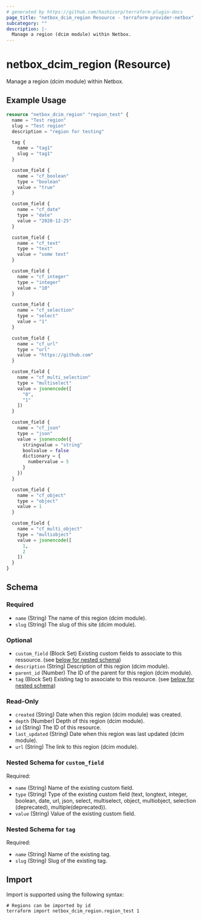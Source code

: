 ```yaml
---
# generated by https://github.com/hashicorp/terraform-plugin-docs
page_title: "netbox_dcim_region Resource - terraform-provider-netbox"
subcategory: ""
description: |-
  Manage a region (dcim module) within Netbox.
---
```


# netbox_dcim_region (Resource)

Manage a region (dcim module) within Netbox.

## Example Usage

```terraform
resource "netbox_dcim_region" "region_test" {
  name = "Test region"
  slug = "Test region"
  description = "region for testing"

  tag {
    name = "tag1"
    slug = "tag1"
  }

  custom_field {
    name = "cf_boolean"
    type = "boolean"
    value = "true"
  }

  custom_field {
    name = "cf_date"
    type = "date"
    value = "2020-12-25"
  }

  custom_field {
    name = "cf_text"
    type = "text"
    value = "some text"
  }

  custom_field {
    name = "cf_integer"
    type = "integer"
    value = "10"
  }

  custom_field {
    name = "cf_selection"
    type = "select"
    value = "1"
  }

  custom_field {
    name = "cf_url"
    type = "url"
    value = "https://github.com"
  }

  custom_field {
    name = "cf_multi_selection"
    type = "multiselect"
    value = jsonencode([
      "0",
      "1"
    ])
  }

  custom_field {
    name = "cf_json"
    type = "json"
    value = jsonencode({
      stringvalue = "string"
      boolvalue = false
      dictionary = {
        numbervalue = 5
      }
    })
  }

  custom_field {
    name = "cf_object"
    type = "object"
    value = 1
  }

  custom_field {
    name = "cf_multi_object"
    type = "multiobject"
    value = jsonencode([
      1,
      2
    ])
  }
}
```

<!-- schema generated by tfplugindocs -->
## Schema

### Required

- `name` (String) The name of this region (dcim module).
- `slug` (String) The slug of this site (dcim module).

### Optional

- `custom_field` (Block Set) Existing custom fields to associate to this ressource. (see [below for nested schema](#nestedblock--custom_field))
- `description` (String) Description of this region (dcim module).
- `parent_id` (Number) The ID of the parent for this region (dcim module).
- `tag` (Block Set) Existing tag to associate to this resource. (see [below for nested schema](#nestedblock--tag))

### Read-Only

- `created` (String) Date when this region (dcim module) was created.
- `depth` (Number) Depth of this region (dcim module).
- `id` (String) The ID of this resource.
- `last_updated` (String) Date when this region was last updated (dcim module).
- `url` (String) The link to this region (dcim module).

<a id="nestedblock--custom_field"></a>
### Nested Schema for `custom_field`

Required:

- `name` (String) Name of the existing custom field.
- `type` (String) Type of the existing custom field (text, longtext, integer, boolean, date, url, json, select, multiselect, object, multiobject, selection (deprecated), multiple(deprecated)).
- `value` (String) Value of the existing custom field.


<a id="nestedblock--tag"></a>
### Nested Schema for `tag`

Required:

- `name` (String) Name of the existing tag.
- `slug` (String) Slug of the existing tag.

## Import

Import is supported using the following syntax:

```shell
# Regions can be imported by id
terraform import netbox_dcim_region.region_test 1
```
